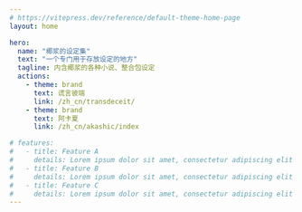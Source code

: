 ```yaml
---
# https://vitepress.dev/reference/default-theme-home-page
layout: home

hero:
  name: "椰浆的设定集"
  text: "一个专门用于存放设定的地方"
  tagline: 内含椰浆的各种小说、整合包设定
  actions:
    - theme: brand
      text: 谎言彼端
      link: /zh_cn/transdeceit/
    - theme: brand
      text: 阿卡夏
      link: /zh_cn/akashic/index

# features:
#   - title: Feature A
#     details: Lorem ipsum dolor sit amet, consectetur adipiscing elit
#   - title: Feature B
#     details: Lorem ipsum dolor sit amet, consectetur adipiscing elit
#   - title: Feature C
#     details: Lorem ipsum dolor sit amet, consectetur adipiscing elit
---
```

<index/>
<script setup>
import index from './index.vue'
</script>